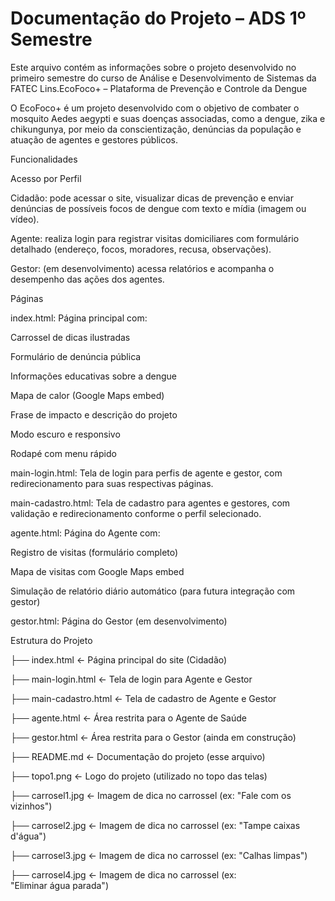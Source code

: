 # Documentação do Projeto – ADS 1º Semestre
Este arquivo contém as informações sobre o projeto desenvolvido no primeiro semestre do curso de Análise e Desenvolvimento de Sistemas da FATEC Lins.EcoFoco+ – Plataforma de Prevenção e Controle da Dengue 

O EcoFoco+ é um projeto desenvolvido com o objetivo de combater o mosquito Aedes aegypti e suas doenças associadas, como a dengue, zika e chikungunya, por meio da conscientização, denúncias da população e atuação de agentes e gestores públicos. 

 Funcionalidades 

 Acesso por Perfil 

Cidadão: pode acessar o site, visualizar dicas de prevenção e enviar denúncias de possíveis focos de dengue com texto e mídia (imagem ou vídeo). 

Agente: realiza login para registrar visitas domiciliares com formulário detalhado (endereço, focos, moradores, recusa, observações). 

Gestor: (em desenvolvimento) acessa relatórios e acompanha o desempenho das ações dos agentes. 

 Páginas 

index.html: Página principal com: 

Carrossel de dicas ilustradas 

Formulário de denúncia pública 

Informações educativas sobre a dengue 

Mapa de calor (Google Maps embed) 

Frase de impacto e descrição do projeto 

Modo escuro e responsivo 

Rodapé com menu rápido 

main-login.html: Tela de login para perfis de agente e gestor, com redirecionamento para suas respectivas páginas. 

main-cadastro.html: Tela de cadastro para agentes e gestores, com validação e redirecionamento conforme o perfil selecionado. 

agente.html: Página do Agente com: 

Registro de visitas (formulário completo) 

Mapa de visitas com Google Maps embed 

Simulação de relatório diário automático (para futura integração com gestor) 

gestor.html: Página do Gestor (em desenvolvimento) 

 

Estrutura do Projeto 

├── index.html                ← Página principal do site (Cidadão) 

├── main-login.html          ← Tela de login para Agente e Gestor 

├── main-cadastro.html       ← Tela de cadastro de Agente e Gestor 

├── agente.html              ← Área restrita para o Agente de Saúde 

├── gestor.html              ← Área restrita para o Gestor (ainda em construção) 

├── README.md                ← Documentação do projeto (esse arquivo) 

├── topo1.png                ← Logo do projeto (utilizado no topo das telas) 

├── carrosel1.jpg            ← Imagem de dica no carrossel (ex: "Fale com os vizinhos") 

├── carrosel2.jpg            ← Imagem de dica no carrossel (ex: "Tampe caixas d'água") 

├── carrosel3.jpg            ← Imagem de dica no carrossel (ex: "Calhas limpas") 

├── carrosel4.jpg            ← Imagem de dica no carrossel (ex: "Eliminar água parada")

